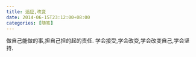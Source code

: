 ```yaml
---
title: 适应,改变
date: 2014-06-15T23:12:00+08:00
categories: [随笔]
---
```


做自己能做的事,担自己担的起的责任.
学会接受,学会改变,学会改变自己,学会坚持.
